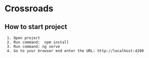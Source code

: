 # Crossroads

## How to start project

     1. Open project
     2. Run command:  npm install
     3. Run command: ng serve
     4. Go to your browser end enter the URL: http://localhost:4200
     
